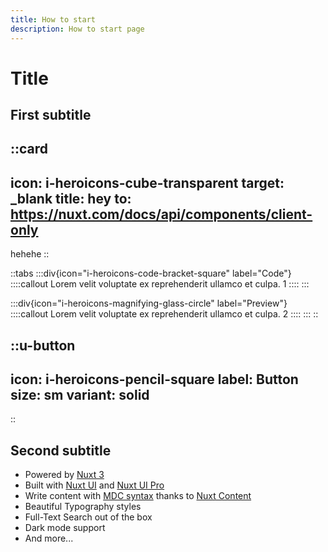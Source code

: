 ```yaml
---
title: How to start
description: How to start page
---
```


# Title

## First subtitle

::card
---
icon: i-heroicons-cube-transparent
target: _blank
title: hey
to: https://nuxt.com/docs/api/components/client-only
---
hehehe
::

::tabs
  :::div{icon="i-heroicons-code-bracket-square" label="Code"}
    ::::callout
    Lorem velit voluptate ex reprehenderit ullamco et culpa. 1
    ::::
  :::

  :::div{icon="i-heroicons-magnifying-glass-circle" label="Preview"}
    ::::callout
    Lorem velit voluptate ex reprehenderit ullamco et culpa. 2
    ::::
  :::
::

::u-button
---
icon: i-heroicons-pencil-square
label: Button
size: sm
variant: solid
---
::

## Second subtitle

- Powered by [Nuxt 3](https://nuxt.com)
- Built with [Nuxt UI](https://ui.nuxt.com) and [Nuxt UI Pro](https://ui.nuxt.com/pro)
- Write content with [MDC syntax](https://content.nuxt.com/usage/markdown) thanks to [Nuxt Content](https://content.nuxt.com)
- Beautiful Typography styles
- Full-Text Search out of the box
- Dark mode support
- And more...
